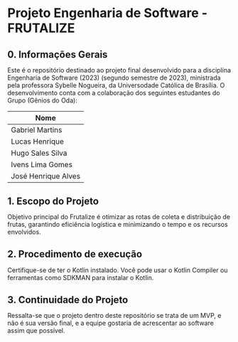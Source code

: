<h1 style="font-size:2em;">Projeto Engenharia de Software - FRUTALIZE</h1>

<h1 style="font-size:1.5em;">0. Informações Gerais</h1>
   
Este é o repositório destinado ao projeto final desenvolvido para a disciplina  Engenharia de Software (2023) (segundo semestre de 2023), ministrada pela professora Sybelle Nogueira, da Universodade Católica de Brasília. O desenvolvimento conta com a colaboração dos seguintes estudantes do Grupo (Gênios do Oda):

|       Nome          |      
|---------------------|
| Gabriel  Martins    |  
| Lucas Henrique      |              
| Hugo Sales Silva    |            
| Ivens Lima Gomes    |                     
| José Henrique Alves |                     

<h1 style="font-size:1.5em;">1. Escopo do Projeto</h1>

Objetivo principal do Frutalize é otimizar as rotas de coleta e distribuição de frutas, garantindo eficiência logística e minimizando o tempo e os recursos envolvidos.


<h1 style="font-size:1.5em;">2. Procedimento de execução</h1>

Certifique-se de ter o Kotlin instalado. Você pode usar o Kotlin Compiler ou ferramentas como SDKMAN para instalar o Kotlin.


<h1 style="font-size:1.5em;">3. Continuidade do Projeto</h1>

Ressalta-se que o projeto dentro deste repositório se trata de um MVP, e não é sua versão final, e a equipe gostaria de acrescentar ao software assim que possível.

